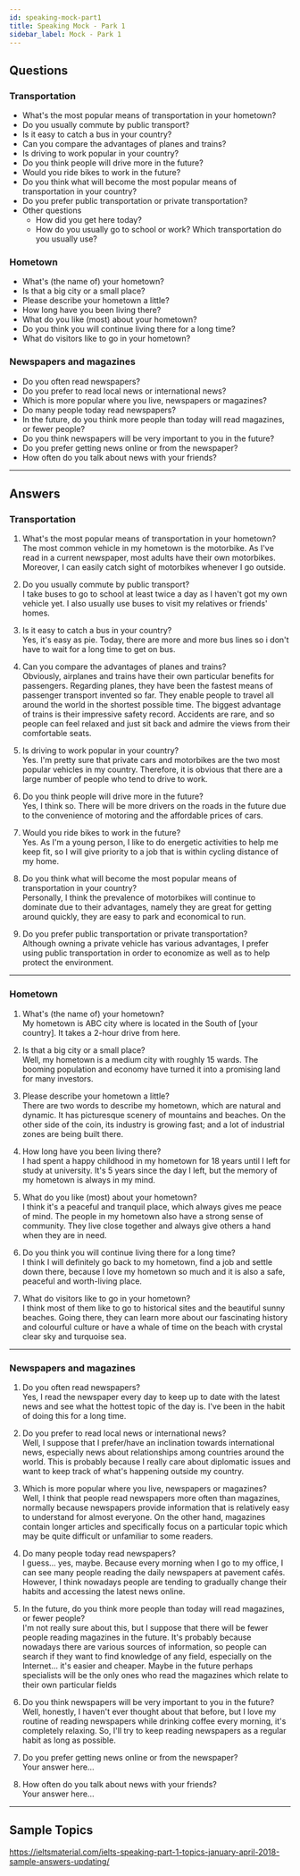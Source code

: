 ```yaml
---
id: speaking-mock-part1
title: Speaking Mock - Park 1
sidebar_label: Mock - Park 1
---
```


## Questions

### Transportation
- What's the most popular means of transportation in your hometown?
- Do you usually commute by public transport?
- Is it easy to catch a bus in your country?
- Can you compare the advantages of planes and trains?
- Is driving to work popular in your country?
- Do you think people will drive more in the future?
- Would you ride bikes to work in the future?
- Do you think what will become the most popular means of transportation in your country?
- Do you prefer public transportation or private transportation?
- Other questions
    - How did you get here today? 
    - How do you usually go to school or work? Which transportation do you usually use?

### Hometown

- What's (the name of) your hometown?
- Is that a big city or a small place?
- Please describe your hometown a little?
- How long have you been living there?
- What do you like (most) about your hometown?
- Do you think you will continue living there for a long time?
- What do visitors like to go in your hometown?

### Newspapers and magazines

- Do you often read newspapers?
- Do you prefer to read local news or international news?
- Which is more popular where you live, newspapers or magazines?
- Do many people today read newspapers?
- In the future, do you think more people than today will read magazines, or fewer people?
- Do you think newspapers will be very important to you in the future?
- Do you prefer getting news online or from the newspaper?
- How often do you talk about news with your friends?
​

---

## Answers

### Transportation

1. What's the most popular means of transportation in your hometown?  
The most common vehicle in my hometown is the motorbike. As I've read in a current newspaper, most adults have their own motorbikes. Moreover, I can easily catch sight of motorbikes whenever I go outside.

2. Do you usually commute by public transport?  
I take buses to go to school at least twice a day as I haven't got my own vehicle yet. I also usually use buses to visit my relatives or friends' homes.

3. Is it easy to catch a bus in your country?  
Yes, it's easy as pie. Today, there are more and more bus lines so i don't have to wait for a long time to get on bus.

4. Can you compare the advantages of planes and trains?  
Obviously, airplanes and trains have their own particular benefits for passengers. Regarding planes, they have been the fastest means of passenger transport invented so far. They enable people to travel all around the world in the shortest possible time. The biggest advantage of trains is their impressive safety record. Accidents are rare, and so people can feel relaxed and just sit back and admire the views from their comfortable seats.

5. Is driving to work popular in your country?  
Yes. I'm pretty sure that private cars and motorbikes are the two most popular vehicles in my country. Therefore, it is obvious that there are a large number of people who tend to drive to work.

6. Do you think people will drive more in the future?  
Yes, I think so. There will be more drivers on the roads in the future due to the convenience of motoring and the affordable prices of cars.

7. Would you ride bikes to work in the future?  
Yes. As I'm a young person, I like to do energetic activities to help me keep fit, so I will give priority to a job that is within cycling distance of my home.

8. Do you think what will become the most popular means of transportation in your country?  
Personally, I think the prevalence of motorbikes will continue to dominate due to their advantages, namely they are great for getting around quickly, they are easy to park and economical to run.

9. Do you prefer public transportation or private transportation?  
Although owning a private vehicle has various advantages, I prefer using public transportation in order to economize as well as to help protect the environment.

---

### Hometown

1. What's (the name of) your hometown?   
My hometown is ABC city where is located in the South of [your country]. It takes a 2-hour drive from here.

2. Is that a big city or a small place?  
Well, my hometown is a medium city with roughly 15 wards. The booming population and economy have turned it into a promising land for many investors.

3. Please describe your hometown a little?  
There are two words to describe my hometown, which are natural and dynamic. It has picturesque scenery of mountains and beaches. On the other side of the coin, its industry is growing fast; and a lot of industrial zones are being built there.

4. How long have you been living there?  
I had spent a happy childhood in my hometown for 18 years until I left for study at university. It's 5 years since the day I left, but the memory of my hometown is always in my mind.

5. What do you like (most) about your hometown?  
I think it's a peaceful and tranquil place, which always gives me peace of mind. The people in my hometown also have a strong sense of community. They live close together and always give others a hand when they are in need.

6. Do you think you will continue living there for a long time?  
I think I will definitely go back to my hometown, find a job and settle down there, because I love my hometown so much and it is also a safe, peaceful and worth-living place.

7. What do visitors like to go in your hometown?  
I think most of them like to go to historical sites and the beautiful sunny beaches. Going there, they can learn more about our fascinating history and colourful culture or have a whale of time on the beach with crystal clear sky and turquoise sea.

---

### Newspapers and magazines

1. Do you often read newspapers?  
Yes, I read the newspaper every day to keep up to date with the latest news and see what the hottest topic of the day is. I've been in the habit of doing this for a long time.

2. Do you prefer to read local news or international news?  
Well, I suppose that I prefer/have an inclination towards international news, especially news about relationships among countries around the world. This is probably because I really care about diplomatic issues and want to keep track of what's happening outside my country.

3. Which is more popular where you live, newspapers or magazines?  
Well, I think that people read newspapers more often than magazines, normally because newspapers provide information that is relatively easy to understand for almost everyone. On the other hand, magazines contain longer articles and specifically focus on a particular topic which may be quite difficult or unfamiliar to some readers.

4. Do many people today read newspapers?  
I guess... yes, maybe. Because every morning when I go to my office, I can see many people reading the daily newspapers at pavement cafés. However, I think nowadays people are tending to gradually change their habits and accessing the latest news online.

5. In the future, do you think more people than today will read magazines, or fewer people?  
I'm not really sure about this, but I suppose that there will be fewer people reading magazines in the future. It's probably because nowadays there are various sources of information, so people can search if they want to find knowledge of any field, especially on the Internet... it's easier and cheaper. Maybe in the future perhaps specialists will be the only ones who read the magazines which relate to their own particular fields

6. Do you think newspapers will be very important to you in the future?  
Well, honestly, I haven't ever thought about that before, but I love my routine of reading newspapers while drinking coffee every morning, it's completely relaxing. So, I'll try to keep reading newspapers as a regular habit as long as possible.

7. Do you prefer getting news online or from the newspaper?  
Your answer here...

8. How often do you talk about news with your friends?  
Your answer here...

---

## Sample Topics  
https://ieltsmaterial.com/ielts-speaking-part-1-topics-january-april-2018-sample-answers-updating/
​​